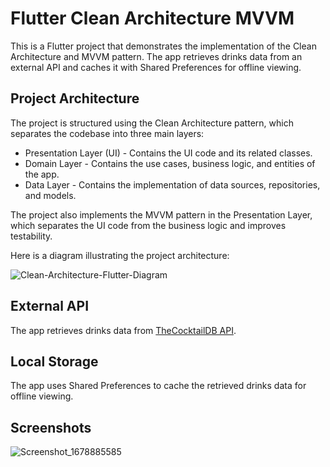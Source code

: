 # Flutter Clean Architecture MVVM

This is a Flutter project that demonstrates the implementation of the Clean Architecture and MVVM pattern. The app retrieves drinks data from an external API and caches it with Shared Preferences for offline viewing.

## Project Architecture

The project is structured using the Clean Architecture pattern, which separates the codebase into three main layers:

- Presentation Layer (UI) - Contains the UI code and its related classes.
- Domain Layer - Contains the use cases, business logic, and entities of the app.
- Data Layer - Contains the implementation of data sources, repositories, and models.

The project also implements the MVVM pattern in the Presentation Layer, which separates the UI code from the business logic and improves testability.

Here is a diagram illustrating the project architecture:

![Clean-Architecture-Flutter-Diagram](https://user-images.githubusercontent.com/46372418/225314861-2d5e98b9-06a5-453b-8ebf-e6a349a8a23c.jpg)

## External API
The app retrieves drinks data from [TheCocktailDB API](https://www.thecocktaildb.com/api.php).

## Local Storage
The app uses Shared Preferences to cache the retrieved drinks data for offline viewing.

## Screenshots 
![Screenshot_1678885585](https://user-images.githubusercontent.com/46372418/225318296-a9aa0e49-876c-45cb-beef-93632b55d197.png)
